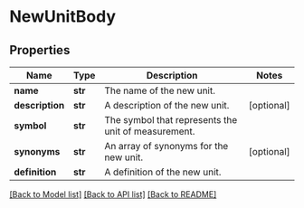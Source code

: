 # NewUnitBody

## Properties
Name | Type | Description | Notes
------------ | ------------- | ------------- | -------------
**name** | **str** | The name of the new unit. | 
**description** | **str** | A description of the new unit. | [optional] 
**symbol** | **str** | The symbol that represents the unit of measurement. | 
**synonyms** | **str** | An array of synonyms for the new unit. | [optional] 
**definition** | **str** | A definition of the new unit. | 

[[Back to Model list]](../README.md#documentation-for-models) [[Back to API list]](../README.md#documentation-for-api-endpoints) [[Back to README]](../README.md)

